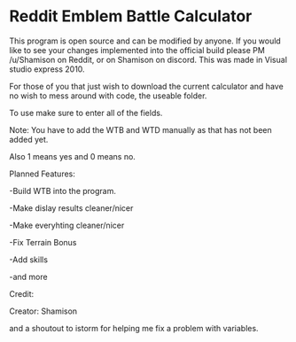 # Reddit Emblem Battle Calculator

This program is open source and can be modified by anyone. If you would like to see your changes implemented into the official build please PM /u/Shamison on Reddit, or on Shamison on discord. This was made in Visual studio express 2010.

For those of you that just wish to download the current calculator and have no wish to mess around with code, the useable folder.

To use make sure to enter all of the fields.

Note: You have to add the WTB and WTD manually as that has not been added yet.

Also 1 means yes and 0 means no.

Planned Features:

-Build WTB into the program.

-Make dislay results cleaner/nicer

-Make everyhting cleaner/nicer

-Fix Terrain Bonus

-Add skills

-and more

Credit: 

Creator: Shamison

and a shoutout to istorm for helping me fix a problem with variables.
